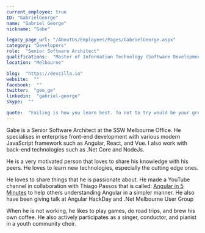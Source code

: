 ```yaml
---
current_employee: true
ID: "GabrielGeorge"
name: "Gabriel George"
nickname: "Gabe"

legacy_page_url: "/AboutUs/Employees/Pages/GabrielGeorge.aspx"
category: "Developers"
role:  "Senior Software Architect"
qualifications:  "Master of Information Technology (Software Development)"
location: "Melbourne"

blog:  "https://devzilla.io"
website:  ""
facebook:  ""
twitter:  "geo_ge"
linkedin:  "gabriel-george"
skype:  ""

quote:  "Failing is how you learn best. To not to try would be your greatest fall."
---
```


Gabe is a Senior Software Architect at the SSW Melbourne Office. He specialises in enterprise front-end development with various modern JavaScript framework such as Angular, React, and Vue. I also work with back-end technologies such as .Net Core and NodeJs.

He is a very motivated person that loves to share his knowledge with his peers. He loves to learn new technologies, especially the cutting edge ones.   

He loves to share things that he is passionate about. He made a YouTube channel in collaboration with Thiago Passos that is called: [Angular in 5 Minutes](https://www.youtube.com/channel/UCHYi-ucclDksXxMOUTgyixQ) to help others understanding Angular in a simpler manner. He also have been giving talk at Angular HackDay and .Net Melbourne User Group

When he is not working, he likes to play games, do road trips, and brew his own coffee. He also actively participates as a singer, conductor, and pianist in a youth community choir.   
